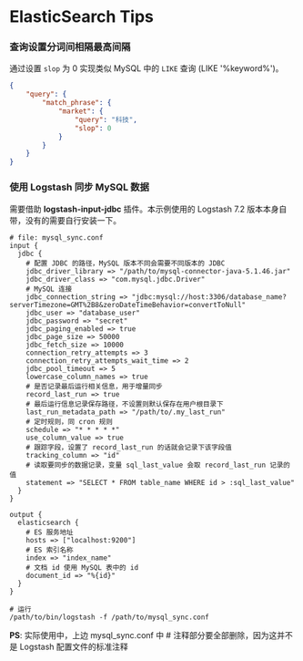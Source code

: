 # ElasticSearch Tips

### 查询设置分词间相隔最高间隔

通过设置 `slop` 为 0 实现类似 MySQL 中的 `LIKE` 查询 (LIKE '%keyword%')。

```JSON
{
	"query": {
		"match_phrase": {
			"market": {
				"query": "科技",
				"slop": 0
			}
		}
	}
}
```

### 使用 Logstash 同步 MySQL 数据

需要借助 **logstash-input-jdbc** 插件。本示例使用的 Logstash 7.2 版本本身自带，没有的需要自行安装一下。

```
# file: mysql_sync.conf
input {
  jdbc {
    # 配置 JDBC 的路径，MySQL 版本不同会需要不同版本的 JDBC
    jdbc_driver_library => "/path/to/mysql-connector-java-5.1.46.jar"
    jdbc_driver_class => "com.mysql.jdbc.Driver"
	# MySQL 连接
    jdbc_connection_string => "jdbc:mysql://host:3306/database_name?serverTimezone=GMT%2B8&zeroDateTimeBehavior=convertToNull"
    jdbc_user => "database_user"
    jdbc_password => "secret"
    jdbc_paging_enabled => true
    jdbc_page_size => 50000
    jdbc_fetch_size => 10000
    connection_retry_attempts => 3
    connection_retry_attempts_wait_time => 2
    jdbc_pool_timeout => 5
    lowercase_column_names => true
	# 是否记录最后运行相关信息，用于增量同步
    record_last_run => true
	# 最后运行信息记录保存路径，不设置则默认保存在用户根目录下
	last_run_metadata_path => "/path/to/.my_last_run"
	# 定时规则，同 cron 规则
    schedule => "* * * * *"
    use_column_value => true
	# 跟踪字段，设置了 record_last_run 的话就会记录下该字段值
    tracking_column => "id"
	# 读取要同步的数据记录，变量 sql_last_value 会取 record_last_run 记录的值
    statement => "SELECT * FROM table_name WHERE id > :sql_last_value"
  }
}

output {
  elasticsearch {
	# ES 服务地址
    hosts => ["localhost:9200"]
	# ES 索引名称
    index => "index_name"
    # 文档 id 使用 MySQL 表中的 id
	document_id => "%{id}"
  }
}

# 运行
/path/to/bin/logstash -f /path/to/mysql_sync.conf
```

**PS**: 实际使用中，上边 mysql_sync.conf 中 # 注释部分要全部删除，因为这并不是 Logstash 配置文件的标准注释